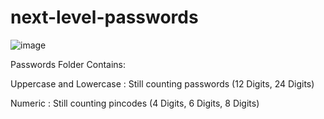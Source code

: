 # next-level-passwords
![image](https://github.com/LinuxBro-Official/next-level-passwords/assets/85288261/ffb83c5b-9ad8-4d32-86f0-92410b33f639)


Passwords Folder Contains:

Uppercase and Lowercase : Still counting passwords (12 Digits, 24 Digits)

Numeric : Still counting pincodes (4 Digits, 6 Digits, 8 Digits)